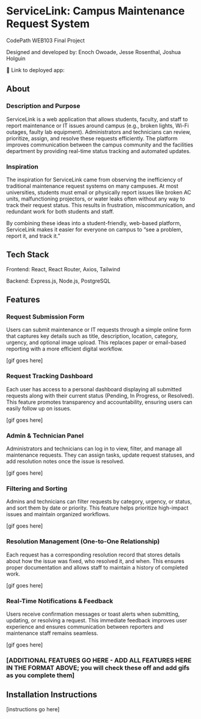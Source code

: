 # ServiceLink: Campus Maintenance Request System

CodePath WEB103 Final Project

Designed and developed by: Enoch Owoade, Jesse Rosenthal, Joshua Holguin

🔗 Link to deployed app:

## About

### Description and Purpose

ServiceLink is a web application that allows students, faculty, and staff to report maintenance or IT issues around campus (e.g., broken lights, Wi-Fi outages, faulty lab equipment).
Administrators and technicians can review, prioritize, assign, and resolve these requests efficiently.
The platform improves communication between the campus community and the facilities department by providing real-time status tracking and automated updates.

### Inspiration

The inspiration for ServiceLink came from observing the inefficiency of traditional maintenance request systems on many campuses.
At most universities, students must email or physically report issues like broken AC units, malfunctioning projectors, or water leaks often without any way to track their request status.
This results in frustration, miscommunication, and redundant work for both students and staff.

By combining these ideas into a student-friendly, web-based platform, ServiceLink makes it easier for everyone on campus to “see a problem, report it, and track it.”

## Tech Stack

Frontend: React, React Router, Axios, Tailwind

Backend: Express.js, Node.js, PostgreSQL

## Features

### Request Submission Form

Users can submit maintenance or IT requests through a simple online form that captures key details such as title, description, location, category, urgency, and optional image upload.
This replaces paper or email-based reporting with a more efficient digital workflow.

[gif goes here]

### Request Tracking Dashboard

Each user has access to a personal dashboard displaying all submitted requests along with their current status (Pending, In Progress, or Resolved).
This feature promotes transparency and accountability, ensuring users can easily follow up on issues.

[gif goes here]

### Admin & Technician Panel

Administrators and technicians can log in to view, filter, and manage all maintenance requests.
They can assign tasks, update request statuses, and add resolution notes once the issue is resolved.

[gif goes here]

### Filtering and Sorting

Admins and technicians can filter requests by category, urgency, or status, and sort them by date or priority.
This feature helps prioritize high-impact issues and maintain organized workflows.

[gif goes here]

### Resolution Management (One-to-One Relationship)

Each request has a corresponding resolution record that stores details about how the issue was fixed, who resolved it, and when.
This ensures proper documentation and allows staff to maintain a history of completed work.

[gif goes here]

### Real-Time Notifications & Feedback

Users receive confirmation messages or toast alerts when submitting, updating, or resolving a request.
This immediate feedback improves user experience and ensures communication between reporters and maintenance staff remains seamless.

[gif goes here]

### [ADDITIONAL FEATURES GO HERE - ADD ALL FEATURES HERE IN THE FORMAT ABOVE; you will check these off and add gifs as you complete them]

## Installation Instructions

[instructions go here]
